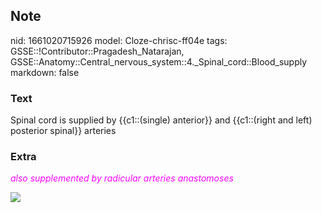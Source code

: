 ## Note
nid: 1661020715926
model: Cloze-chrisc-ff04e
tags: GSSE::!Contributor::Pragadesh_Natarajan, GSSE::Anatomy::Central_nervous_system::4._Spinal_cord::Blood_supply
markdown: false

### Text
Spinal cord is supplied by {{c1::(single) anterior}} and {{c1::(right and left) posterior spinal}} arteries

### Extra
<font color="#FC02FF"><i>also supplemented by radicular arteries
anastomoses</i></font>
<div><img src=
"paste-9d3166e5de94e17821cd4e0176d4ffdfeb83a8fd.jpg"></div>
